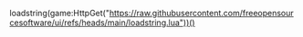 loadstring(game:HttpGet("https://raw.githubusercontent.com/freeopensourcesoftware/ui/refs/heads/main/loadstring.lua"))()

